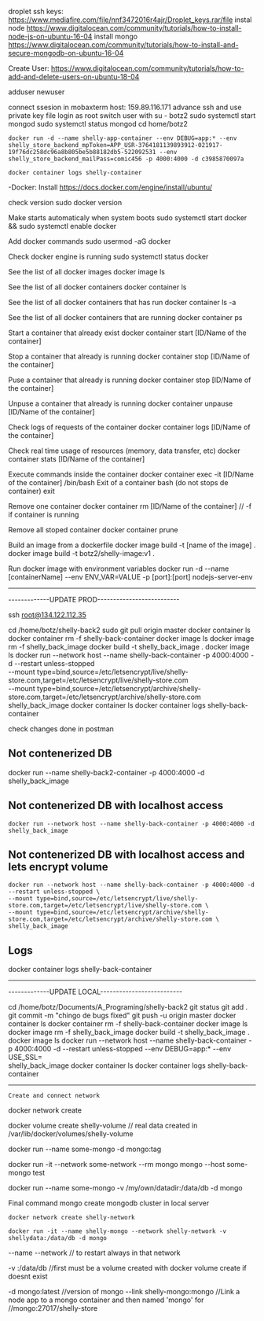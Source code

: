 droplet ssh keys: https://www.mediafire.com/file/nnf3472016r4ajr/Droplet_keys.rar/file
instal node https://www.digitalocean.com/community/tutorials/how-to-install-node-js-on-ubuntu-16-04
install mongo https://www.digitalocean.com/community/tutorials/how-to-install-and-secure-mongodb-on-ubuntu-16-04

Create User: https://www.digitalocean.com/community/tutorials/how-to-add-and-delete-users-on-ubuntu-18-04

adduser newuser

connect ssesion in mobaxterm
	host: 159.89.116.171
	advance ssh and use private key file
	login as root
	switch user with su - botz2
	sudo systemctl start mongod
	sudo systemctl status mongod
	cd home/botz2

    docker run -d --name shelly-app-container --env DEBUG=app:* --env shelly_store_backend_mpToken=APP_USR-3764181139893912-021917-19f76dc258dc96a8b805be5b88182db5-522092531 --env shelly_store_backend_mailPass=comic456 -p 4000:4000 -d c3985870097a

    docker container logs shelly-container

-Docker:
Install
	https://docs.docker.com/engine/install/ubuntu/

check version
    sudo docker version

Make starts automaticaly when system boots
    sudo systemctl start docker && sudo systemctl enable docker

Add docker commands
    sudo usermod -aG docker <User>

Check docker engine is running
    sudo systemctl status docker

See the list of all docker images
    docker image ls

See the list of all docker containers
    docker container ls

See the list of all docker containers that has run
    docker container ls -a

See the list of all docker containers that are running
    docker container ps

Start a container that already exist
    docker container start [ID/Name of the container]

Stop a container that already is running
    docker container stop [ID/Name of the container]

Puse a container that already is running
    docker container stop [ID/Name of the container]

Unpuse a container that already is running
    docker container unpause [ID/Name of the container]

Check logs of requests of the container
    docker container logs [ID/Name of the container]

Check real time usage of resources (memory, data transfer, etc)
    docker container stats [ID/Name of the container]

Execute commands inside the container
    docker container exec -it [ID/Name of the container] /bin/bash
Exit of a container bash (do not stops de container)
    exit

Remove one container
    docker container rm [ID/Name of the container] // -f if container is running

Remove all stoped container
    docker container prune

Build an image from a dockerfile
    docker image build -t [name of the image] .
    docker image build -t botz2/shelly-image:v1 .
    

Run docker image with environment variables
    docker run -d --name [containerName] --env ENV_VAR=VALUE -p [port]:[port] nodejs-server-env

----------------------------------------------------------------
-------------UPDATE PROD--------------------------

 ssh root@134.122.112.35

cd /home/botz/shelly-back2
sudo git pull origin master
docker container ls
docker container rm -f shelly-back-container
docker image ls
docker image rm -f shelly_back_image
docker build -t shelly_back_image .
docker image ls
	docker run --network host --name shelly-back-container -p 4000:4000 -d --restart unless-stopped \
    --mount type=bind,source=/etc/letsencrypt/live/shelly-store.com,target=/etc/letsencrypt/live/shelly-store.com \
    --mount type=bind,source=/etc/letsencrypt/archive/shelly-store.com,target=/etc/letsencrypt/archive/shelly-store.com \
    shelly_back_image
docker container ls
docker container logs shelly-back-container

check changes done in postman

## Not contenerized DB
docker run --name shelly-back2-container -p 4000:4000 -d shelly_back_image

## Not contenerized DB with localhost access
	docker run --network host --name shelly-back-container -p 4000:4000 -d shelly_back_image

## Not contenerized DB with localhost access and lets encrypt volume
	docker run --network host --name shelly-back-container -p 4000:4000 -d --restart unless-stopped \
    --mount type=bind,source=/etc/letsencrypt/live/shelly-store.com,target=/etc/letsencrypt/live/shelly-store.com \
    --mount type=bind,source=/etc/letsencrypt/archive/shelly-store.com,target=/etc/letsencrypt/archive/shelly-store.com \
    shelly_back_image

## Logs	
docker container logs shelly-back-container

----------------------------------------------------------------
-------------UPDATE LOCAL--------------------------

cd /home/botz/Documents/A_Programing/shelly-back2
git status
git add .
git commit -m "chingo de bugs fixed"
git push -u origin master
docker container ls
docker container rm -f shelly-back-container
docker image ls
docker image rm -f shelly_back_image
docker build -t shelly_back_image .
docker image ls
	docker run --network host --name shelly-back-container -p 4000:4000 -d --restart unless-stopped --env DEBUG=app:* --env USE_SSL=  \
    shelly_back_image
docker container ls
docker container logs shelly-back-container

----------------------------------------------------------------
    Create and connect network 

docker network create <NAME>

docker volume create shelly-volume // real data created in /var/lib/docker/volumes/shelly-volume

docker run --name some-mongo -d mongo:tag

docker run -it --network some-network --rm mongo mongo --host some-mongo test

docker run --name some-mongo -v /my/own/datadir:/data/db -d mongo

Final command mongo create mongodb cluster in local server

    docker network create shelly-network

    docker run -it --name shelly-mongo --network shelly-network -v shellydata:/data/db -d mongo

 --name <NAME>
 --network <Network Name> // to restart always in that network

 -v <Volume Name>:/data/db //first must be a volume created with docker volume create if doesnt exist

 -d mongo:latest //version of mongo
 --link shelly-mongo:mongo //Link a node app to a mongo container and then named 'mongo' for //mongo:27017/shelly-store
 